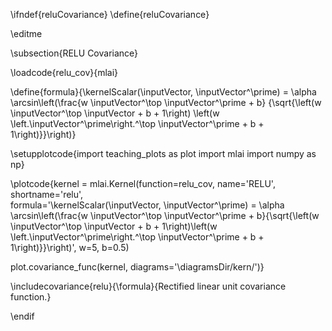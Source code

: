 \ifndef{reluCovariance}
\define{reluCovariance}

\editme

\subsection{RELU Covariance}

\loadcode{relu_cov}{mlai}

\define{formula}{\kernelScalar(\inputVector, \inputVector^\prime) = 
\alpha \arcsin\left(\frac{w \inputVector^\top \inputVector^\prime + b}
{\sqrt{\left(w \inputVector^\top \inputVector + b + 1\right)
\left(w \left.\inputVector^\prime\right.^\top \inputVector^\prime + b + 1\right)}}\right)}


\setupplotcode{import teaching_plots as plot
import mlai
import numpy as np}

\plotcode{kernel = mlai.Kernel(function=relu_cov,
                     name='RELU',
                     shortname='relu',					 
                     formula='\kernelScalar(\inputVector, \inputVector^\prime) = \alpha \arcsin\left(\frac{w \inputVector^\top \inputVector^\prime + b}{\sqrt{\left(w \inputVector^\top \inputVector + b + 1\right)\left(w \left.\inputVector^\prime\right.^\top \inputVector^\prime + b + 1\right)}}\right)',
					 w=5, b=0.5)
					 
plot.covariance_func(kernel, diagrams='\diagramsDir/kern/')}

\includecovariance{relu}{\formula}{Rectified linear unit covariance function.}


\endif
